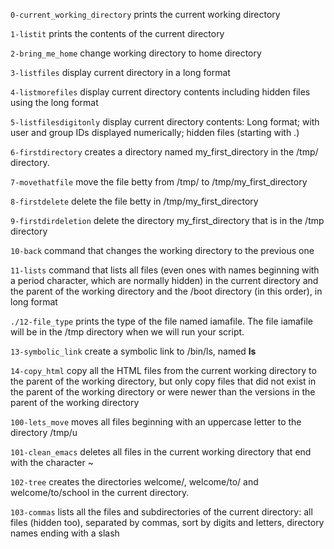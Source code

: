 `0-current_working_directory` prints the current working directory

`1-listit` prints the contents of the current directory

`2-bring_me_home` change working directory to home directory

`3-listfiles` display current directory in a long format

`4-listmorefiles` display current directory contents including hidden files using the long format

`5-listfilesdigitonly` display current directory contents: Long format; with user and group IDs displayed numerically; hidden files (starting with .)

`6-firstdirectory`  creates a directory named my_first_directory in the /tmp/ directory.

`7-movethatfile` move the file betty from /tmp/ to /tmp/my_first_directory

`8-firstdelete` delete the file betty in /tmp/my_first_directory

`9-firstdirdeletion` delete the directory my_first_directory that is in the /tmp directory

`10-back` command that changes the working directory to the previous one

`11-lists` command that lists all files (even ones with names beginning with a period character, which are normally hidden) in the current directory and the parent of the working directory and the /boot directory (in this order), in long format

`./12-file_type` prints the type of the file named iamafile. The file iamafile will be in the /tmp directory when we will run your script.

`13-symbolic_link` create a symbolic link to /bin/ls, named __ls__

`14-copy_html` copy all the HTML files from the current working directory to the parent of the working directory, but only copy files that did not exist in the parent of the working directory or were newer than the versions in the parent of the working directory

`100-lets_move` moves all files beginning with an uppercase letter to the directory /tmp/u

`101-clean_emacs` deletes all files in the current working directory that end with the character ~

`102-tree` creates the directories welcome/, welcome/to/ and welcome/to/school in the current directory.

`103-commas` lists all the files and subdirectories of the current directory: all files (hidden too), separated by commas, sort by digits and letters, directory names ending with a slash
